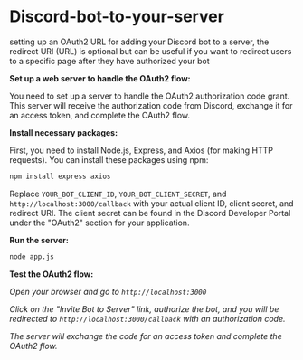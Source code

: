 # Discord-bot-to-your-server

setting up an OAuth2 URL for adding your Discord bot to a server, the redirect URI (URL) is optional but can be useful if you want to redirect users to a specific page after they have authorized your bot

**Set up a web server to handle the OAuth2 flow:**

You need to set up a server to handle the OAuth2 authorization code grant. This server will receive the authorization code from Discord, exchange it for an access token, and complete the OAuth2 flow.

**Install necessary packages:**

First, you need to install Node.js, Express, and Axios (for making HTTP requests). You can install these packages using npm:

```bash
npm install express axios

```


Replace `YOUR_BOT_CLIENT_ID`, `YOUR_BOT_CLIENT_SECRET`, and `http://localhost:3000/callback` with your actual client ID, client secret, and redirect URI. The client secret can be found in the Discord Developer Portal under the "OAuth2" section for your application.


**Run the server:**

```bash
node app.js

```
**Test the OAuth2 flow:**

*Open your browser and go to `http://localhost:3000`*


*Click on the "Invite Bot to Server" link, authorize the bot, and you will be redirected to `http://localhost:3000/callback` with an authorization code.*


*The server will exchange the code for an access token and complete the OAuth2 flow.*
